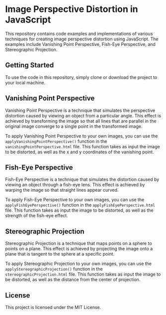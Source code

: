 # Image Perspective Distortion in JavaScript

This repository contains code examples and implementations of various techniques for creating image perspective distortion using JavaScript. The examples include Vanishing Point Perspective, Fish-Eye Perspective, and Stereographic Projection.

## Getting Started

To use the code in this repository, simply clone or download the project to your local machine. 

## Vanishing Point Perspective

Vanishing Point Perspective is a technique that simulates the perspective distortion caused by viewing an object from a particular angle. This effect is achieved by transforming the image so that all lines that are parallel in the original image converge to a single point in the transformed image.

To apply Vanishing Point Perspective to your own images, you can use the `applyVanishingPointPerspective()` function in the `vanishingPointPerspective.html` file. This function takes as input the image to be distorted, as well as the x and y coordinates of the vanishing point.

## Fish-Eye Perspective

Fish-Eye Perspective is a technique that simulates the distortion caused by viewing an object through a fish-eye lens. This effect is achieved by warping the image so that straight lines appear curved.

To apply Fish-Eye Perspective to your own images, you can use the `applyFishEyePerspective()` function in the `applyFishEyePerspective.html` file. This function takes as input the image to be distorted, as well as the strength of the fish-eye effect.

## Stereographic Projection

Stereographic Projection is a technique that maps points on a sphere to points on a plane. This effect is achieved by projecting the image onto a plane that is tangent to the sphere at a specific point.

To apply Stereographic Projection to your own images, you can use the `applyStereographicProjection()` function in the `stereographicProjection.html` file. This function takes as input the image to be distorted, as well as the distance from the center of projection.

## License

This project is licensed under the MIT License.

